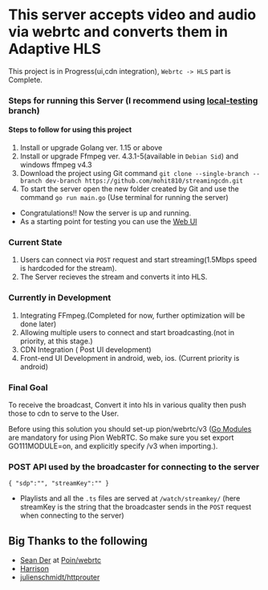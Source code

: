 # This server accepts video and audio via webrtc and converts them in Adaptive HLS
This project is in Progress(ui,cdn integration), `Webrtc -> HLS` part is Complete.

### Steps for running this Server (I recommend using [local-testing](https://github.com/mohit810/streamingcdn/tree/local-testing) branch)

#### Steps to follow for using this project
1) Install or upgrade Golang ver. 1.15 or above
2) Install or upgrade Ffmpeg ver. 4.3.1-5(available in `Debian Sid`) and windows ffmpeg v4.3
3) Download the project using Git command `git clone --single-branch --branch dev-branch https://github.com/mohit810/streamingcdn.git` 
4) To start the server open the new folder created by Git and use the command `go run main.go` (Use terminal for running the server)

* Congratulations!! Now the server is up and running.
* As a starting point for testing you can use the [Web UI](https://github.com/mohit810/streamingcdn-web-ui)

### Current State
1) Users can connect via `POST` request and start streaming(1.5Mbps speed is hardcoded for the stream).
2) The Server recieves the stream and converts it into HLS.

### Currently in Development
1) Integrating FFmpeg.(Completed for now, further optimization will be done later)
2) Allowing multiple users to connect and start broadcasting.(not in priority, at this stage.)
3) CDN Integration ( Post UI development)
4) Front-end UI Development in android, web, ios. (Current priority is android)

### Final Goal
To receive the broadcast, Convert it into hls in various quality then push those to cdn to serve to the User.

Before using this solution you should set-up pion/webrtc/v3 ([Go Modules](https://blog.golang.org/using-go-modules) are mandatory for using Pion WebRTC. So make sure you set export GO111MODULE=on, and explicitly specify /v3 when importing.).

### POST API used by the broadcaster for connecting to the server

`{
    "sdp":"",
    "streamKey":""
}`

* Playlists and all the `.ts` files are served at `/watch/streamkey/` (here streamKey is the string that the broadcaster sends in the `POST` request when connecting to the server)

## Big Thanks to the following 

* [Sean Der](https://github.com/Sean-Der) at [Poin/webrtc](https://github.com/pion/webrtc)
* [Harrison](https://github.com/grantfayvor)
* [julienschmidt/httprouter](https://github.com/julienschmidt/httprouter)
